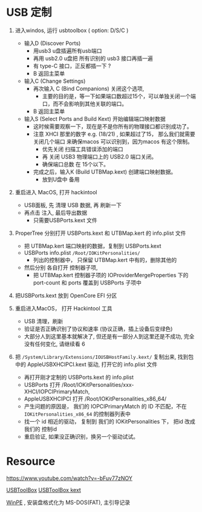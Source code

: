 

# USB 定制

1. 进入windos, 运行 usbtoolbox ( option: D/S/C )
    - 输入D (Discover Ports)
        - 用usb3 u盘插遍所有usb端口
        - 再用 usb2.0 u盘把 所有识别的 usb3 接口再插一遍
        - 有 type-C 接口，正反都插一下 ?
        - B 返回主菜单
    - 输入C (Change Settings)
        - 再次输入 C (Bind Companions) 关闭这个选项, 
            - 主要的目的是，等一下如果端口数超过15个，可以单独关闭一个端口，而不会影响到其他关联的端口。
        - B 返回主菜单
    - 输入S (Select Ports and Build Kext)  开始编辑端口映射数据
        - 这时候需要观察一下，现在是不是你所有的物理接口都识别成功了。
        - 注意 XHCI 那里的数字 e.g. (18/21) , 如果超过了15， 那么我们就需要关闭几个端口 来确保macos 可以识别到，因为macos 有这个限制。
            - 优先关闭 扫描工具错误添加的端口
            - 再 关闭 USB3 物理端口上的 USB2.0 端口关闭。
            - 确保端口总数 在 15个以下。
        - 完成之后，输入K (Build UTBMap.kext) 创建端口映射数据。
            - 放到U盘中 备用


2. 重启进入 MacOS, 打开 hackintool
    - USB面板, 先 清理 USB 数据, 再 刷新一下
    - 再点击 注入, 最后导出数据
        - 只需要USBPorts.kext 文件

3. ProperTree 分别打开 USBPorts.kext 和 UTBMap.kert 的 info.plist 文件
    - 把 UTBMap.kert 端口映射的数据，复制到 USBPorts.kext
    - USBPorts info.plist `/Root/IOKitPersonalities/`
        - 列出的控制器中， 只保留 UTBMap.kert  中有的，删除其他的
    - 然后分别 各自打开 控制器子项,
        - 把 UTBMap.kert  控制器子项的 IOProviderMergeProperties 下的 port-count 和 ports 覆盖到 USBPorts 子项中

4. 把USBPorts.kext  放到 OpenCore EFI 分区
5. 重启进入MacOS， 打开 Hackintool 工具
    - USB 清理，刷新
    - 验证是否正确识别了协议和速率 (协议正确，插上设备后变绿色)
    - 大部分人到这里基本就解决了, 但还是有一部分人到这里还是不成功, 完全没有任何变化, 请继续看 6
6. 把 `/System/Library/Extensions/IOUSBHostFamily.kext/` 复制出来, 找到包中的 AppleUSBXHCIPCI.kext 驱动, 打开它的 info.plist 文件
    - 再打开刚才定制的 USBPorts.kext 的 info.plist
    - USBPorts 打开 /Root/IOKitPersonalities/xxx-XHCI/IOPCIPrimaryMatch,
    - AppleUSBXHCIPCI 打开 /Root/IOKitPersonalities_x86_64/
    - 产生问题的原因是， 我们的 IOPCIPrimaryMatch 的 ID 不匹配，不在 `IOKitPersonalities_x86_64` 的控制器列表中
    - 找一个 id 相近的驱动， 复制到 我们的 IOKitPersonalities 下， 把id 改成我们的 控制id
    - 重启验证, 如果没正确识别，换另一个驱动试试。



# Resource

https://www.youtube.com/watch?v=-bFuv77zNOY

[USBToolBox](https://github.com/USBToolBox/tool/releases)
[USBToolBox kext](https://github.com/USBToolBox/kext/releases)

[WinPE](https://zfile.edgeless.top/Socket) ,  安装盘格式化为 MS-DOS(FAT), 主引导记录








